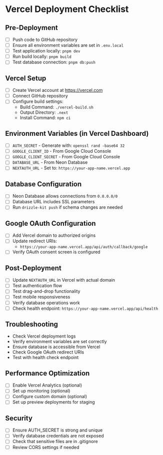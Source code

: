 # Vercel Deployment Checklist

## Pre-Deployment

- [ ] Push code to GitHub repository
- [ ] Ensure all environment variables are set in `.env.local`
- [ ] Test application locally: `pnpm dev`
- [ ] Run build locally: `pnpm build`
- [ ] Test database connection: `pnpm db:push`

## Vercel Setup

- [ ] Create Vercel account at https://vercel.com
- [ ] Connect GitHub repository
- [ ] Configure build settings:
  - Build Command: `./vercel-build.sh`
  - Output Directory: `.next`
  - Install Command: `npm ci`

## Environment Variables (in Vercel Dashboard)

- [ ] `AUTH_SECRET` - Generate with: `openssl rand -base64 32`
- [ ] `GOOGLE_CLIENT_ID` - From Google Cloud Console
- [ ] `GOOGLE_CLIENT_SECRET` - From Google Cloud Console
- [ ] `DATABASE_URL` - From Neon Database
- [ ] `NEXTAUTH_URL` - Set to: `https://your-app-name.vercel.app`

## Database Configuration

- [ ] Neon Database allows connections from `0.0.0.0/0`
- [ ] Database URL includes SSL parameters
- [ ] Run `drizzle-kit push` if schema changes are needed

## Google OAuth Configuration

- [ ] Add Vercel domain to authorized origins
- [ ] Update redirect URIs:
  - `https://your-app-name.vercel.app/api/auth/callback/google`
- [ ] Verify OAuth consent screen is configured

## Post-Deployment

- [ ] Update `NEXTAUTH_URL` in Vercel with actual domain
- [ ] Test authentication flow
- [ ] Test drag-and-drop functionality
- [ ] Test mobile responsiveness
- [ ] Verify database operations work
- [ ] Check health endpoint: `https://your-app-name.vercel.app/api/health`

## Troubleshooting

- Check Vercel deployment logs
- Verify environment variables are set correctly
- Ensure database is accessible from Vercel
- Check Google OAuth redirect URIs
- Test with health check endpoint

## Performance Optimization

- [ ] Enable Vercel Analytics (optional)
- [ ] Set up monitoring (optional)
- [ ] Configure custom domain (optional)
- [ ] Set up preview deployments for staging

## Security

- [ ] Ensure AUTH_SECRET is strong and unique
- [ ] Verify database credentials are not exposed
- [ ] Check that sensitive files are in .gitignore
- [ ] Review CORS settings if needed

